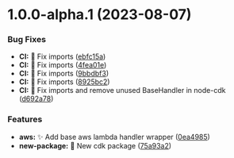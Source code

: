 # 1.0.0-alpha.1 (2023-08-07)


### Bug Fixes

* **CI:** :bug: Fix imports ([ebfc15a](https://github.com/shanwker1223/tools/commit/ebfc15ae4b575beeac20f53124246aa6dc791aff))
* **CI:** :bug: Fix imports ([4fea01e](https://github.com/shanwker1223/tools/commit/4fea01e7ec3caa2617c129c02bbdd1144a495912))
* **CI:** :bug: Fix imports ([9bbdbf3](https://github.com/shanwker1223/tools/commit/9bbdbf3830e46ba532410773ca3ada74aa7f8215))
* **CI:** :bug: Fix imports ([8925bc2](https://github.com/shanwker1223/tools/commit/8925bc26f61b6f751ce01f2222964bdcfc3e3dbe))
* **CI:** :bug: Fix imports and remove unused BaseHandler in node-cdk ([d692a78](https://github.com/shanwker1223/tools/commit/d692a78bfe7f474218cc55ee8506fdc391404e11))


### Features

* **aws:** :sparkles: Add base aws lambda handler wrapper ([0ea4985](https://github.com/shanwker1223/tools/commit/0ea49853fa9fbab72be3dd9cdf6fbc61e296660e))
* **new-package:** :tada: New cdk package ([75a93a2](https://github.com/shanwker1223/tools/commit/75a93a21370c33ad825ef8c15781d7bc89ec0ba7))
